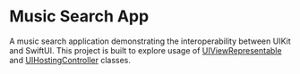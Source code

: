 # Music Search App
 A music search application demonstrating the interoperability between UIKit and SwiftUI. This project is built to explore usage of <a href="https://developer.apple.com/documentation/swiftui/uiviewrepresentable">UIViewRepresentable</a> and <a href="https://developer.apple.com/documentation/swiftui/uihostingcontroller">UIHostingController</a> classes.
